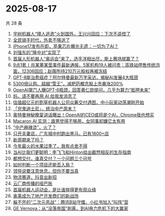 # 2025-08-17

共 28 条

<!-- BEGIN 36KR -->
<!-- 最后更新时间 2025-08-17 02:12:01 +0800 -->
1. [宇树机器人“撞人逃逸”火到国外，王兴兴回应：下次不遥控了](https://36kr.com/p/3424993768328833)
1. [全民骑手时代，外卖不够送了](https://36kr.com/p/3424125733834120)
1. [iPhone17发布在即，苹果芯片曝光无遗：一切为了AI？](https://36kr.com/p/3424091859523976)
1. [刘强东的“隆中对”实现了](https://36kr.com/p/3424102577000068)
1. [首届人形机器人“奥运会”来了，选手洋相出尽，能上赛场就赢了？](https://36kr.com/p/3424146028140932)
1. [9点1氪丨肖某董某莹事件最新通报，5家机构19人被问责；高铁站停售传统泡面，12306回应；赵薇所持210万元股权再被冻结](https://36kr.com/p/3424248863608201)
1. [GPT-8能治愈癌症？阿尔特曼最新万字采访，揭秘AI发展4大瓶颈](https://36kr.com/p/3425008830123401)
1. [5300倍认购、超越“雪王”，减肥药概念股上市暴涨200%](https://36kr.com/p/3423787183115657)
1. [OpenAI掌门人曝GPT-6瓶颈，回答黄仁勋提问，几乎为算力“抵押未来”](https://36kr.com/p/3424967141690758)
1. [妈，请不要再用 AI 给我发消息了](https://36kr.com/p/3424963471756935)
1. [估值超亿元的割草机器人公司众筹交付遇困，中小玩家动荡潮刚开始](https://36kr.com/p/3424932486631047)
1. [「穷鬼迪士尼」，统治中产周末？](https://36kr.com/p/3424822812003971)
1. [奥特曼神秘晚宴讲话曝出！OpenAI的CEO或将是个AI，Chrome我也想买](https://36kr.com/p/3425154885389697)
1. [Macaron AI 实测：直男觉得不够用，女同事却嫌它太有用](https://36kr.com/p/3424962994851206)
1. [“中产麻辣烫”，火了？](https://36kr.com/p/3424035622276483)
1. [只开夫妻店，广东城中村跑出黑马，已有1800+店](https://36kr.com/p/3424841422425474)
1. [新周期来了吗？](https://36kr.com/p/3423736541302402)
1. [今年最火的水果过季了，我有点舍不得](https://36kr.com/p/3424819660148103)
1. [当AI比我们更聪明：李飞飞和Hinton给出截然相反的生存指南](https://36kr.com/p/3425054572236421)
1. [都想交付，谁真交付？一个问题三个问号](https://36kr.com/p/3424891013339526)
1. [如何判断一个项目还能否入局？](https://36kr.com/p/3424125057568130)
1. [领导说要注意休息，但你不要当真](https://36kr.com/p/3394328338811015)
1. [物流赛道，抖音出新招](https://36kr.com/p/3424196110309506)
1. [云厂商传播的哑巴账](https://36kr.com/p/3424900236414600)
1. [首届机器人运动会，是比谁摔得更有观众缘](https://36kr.com/p/3425361226239369)
1. [奥莱成为了地产开发商们的新战场](https://36kr.com/p/3424870110662016)
1. [躲不开的“二次元恶战”：腾讯B站守擂，小红书加入“叫阵”营](https://36kr.com/p/3424123988741513)
1. [GE Vernova：从“没落帝国”剥离，到AI电力危机下的大赢家](https://36kr.com/p/3425022912665733)
<!-- END 36KR -->